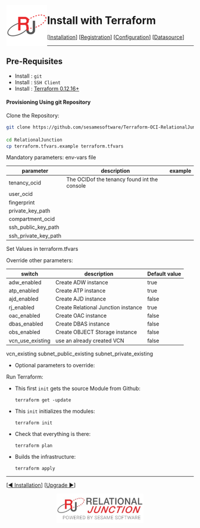  <a href="http://www.sesamesoftware.com"><img align=left src="../images/RJOrbit110x110.png"></img></a>

# Install with Terraform

[[Installation](installguide.md)] [[Registration](RegistrationGuide.md)] [[Configuration](configurationGuide.md)] [[Datasource](DatasourceGuide.md)]

---

## Pre-Requisites

* Install : ```git```
* Install : ```SSH Client```
* Install : [Terraform 0.12.16+](Supporting/OCI-Prerequisites.md#Install-Terraform)

#### Provisioning Using git Repository

Clone the Repository:

```bash
git clone https://github.com/sesamesoftware/Terraform-OCI-RelationalJunction.git RelationalJunction

cd RelationalJunction
cp terraform.tfvars.example terraform.tfvars
```

Mandatory parameters: env-vars file

|parameter|description|example|
|---|---|---|
|tenancy_ocid|The OCIDof the tenancy found int the console
|user_ocid|
|fingerprint|
|private_key_path|
|compartment_ocid|
|ssh_public_key_path|
|ssh_private_key_path|

Set Values in terraform.tfvars

Override other parameters:

|switch|description|Default value|
|---|---|---|
|adw_enabled|Create ADW instance|true|
|atp_enabled|Create ATP instance|true|
|ajd_enabled|Create AJD instance|false|
|rj_enabled|Create Relational Junction instance|true|
|oac_enabled|Create OAC instance|false|
|dbas_enabled|Create DBAS instance|false|
|obs_enabled|Create OBJECT Storage instance|false|
|vcn_use_existing|use an already created VCN|false|

vcn_existing
subnet_public_existing
subnet_private_existing

* Optional parameters to override:

Run Terraform:

* This first ```init``` gets the source Module from Github:

    ```hcl
    terraform get -update
    ```

* This ```init``` initializes the modules:
  
    ```hcl
    terraform init
    ```

* Check that everything is there:

    ```hcl
    terraform plan
    ```

* Builds the infrastructure:

    ```hcl
    terraform apply
    ```

---

[[&#9664; Installation](installguide.md)] [[Upgrade &#9654;](upgrade.md)]

<p align="center" >  <a href="http://www.sesamesoftware.com"><img align=center src="../images/poweredBy.png" height="80px"></img></a> </p>
